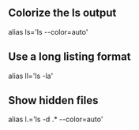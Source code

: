 ## Colorize the ls output ##
alias ls='ls --color=auto'

## Use a long listing format ##
alias ll='ls -la'

## Show hidden files ##
alias l.='ls -d .* --color=auto'